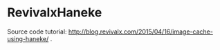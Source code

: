 # RevivalxHaneke
Source code tutorial: http://blog.revivalx.com/2015/04/16/image-cache-using-haneke/ .
